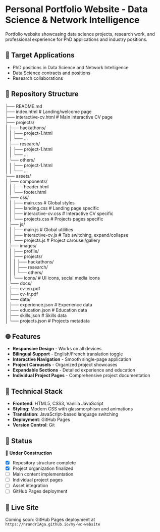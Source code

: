 # Personal Portfolio Website - Data Science & Network Intelligence

Portfolio website showcasing data science projects, research work, and professional experience for PhD applications and industry positions.

## 🎯 Target Applications
- PhD positions in Data Science and Network Intelligence
- Data Science contracts and positions
- Research collaborations

## 📁 Repository Structure
├── README.md  
├── index.html                          # Landing/welcome page  
├── interactive-cv.html                 # Main interactive CV page  
├── projects/  
│   ├── hackathons/  
│   │   ├── project-1.html  
│   │   └── ...  
│   ├── research/  
│   │   ├── project-1.html  
│   │   └── ...  
│   └── others/  
│   │   ├── project-1.html  
│   │   └── ...  
├── assets/  
│   ├── components/  
│   │   ├── header.html  
│   │   └── footer.html  
│   ├── css/  
│   │   ├── main.css                    # Global styles  
│   │   ├── landing.css                 # Landing page specific  
│   │   ├── interactive-cv.css          # Interactive CV specific  
│   │   └── projects.css                # Projects pages specific  
│   ├── js/  
│   │   ├── main.js                     # Global utilities  
│   │   ├── interactive-cv.js           # Tab switching, expand/collapse  
│   │   └── projects.js                 # Project carousel/gallery  
│   ├── images/  
│   │   ├── profile/  
│   │   ├── projects/  
│   │   │   ├── hackathons/  
│   │   │   ├── research/  
│   │   │   └── others/  
│   │   └── icons/                      # UI icons, social media icons  
│   └── docs/  
│       ├── cv-en.pdf  
│       ├── cv-fr.pdf  
│       └── data/  
│           ├── experience.json         # Experience data  
│           ├── education.json          # Education data  
│           ├── skills.json             # Skills data  
│           └── projects.json           # Projects metadata  

## 🌐 Features
- **Responsive Design** - Works on all devices
- **Bilingual Support** - English/French translation toggle
- **Interactive Navigation** - Smooth single-page application
- **Project Carousels** - Organized project showcases
- **Expandable Sections** - Detailed experience and education
- **Individual Project Pages** - Comprehensive project documentation

## 🚀 Technical Stack
- **Frontend**: HTML5, CSS3, Vanilla JavaScript
- **Styling**: Modern CSS with glassmorphism and animations
- **Translation**: JavaScript-based language switching
- **Deployment**: GitHub Pages
- **Version Control**: Git

## 📱 Status
🚧 **Under Construction**
- [x] Repository structure complete
- [x] Project organization finalized
- [ ] Main content implementation
- [ ] Individual project pages
- [ ] Asset integration
- [ ] GitHub Pages deployment

## 🔗 Live Site
Coming soon: GitHub Pages deployment at `https://hrandrIAga.github.io/my-wc-website`

